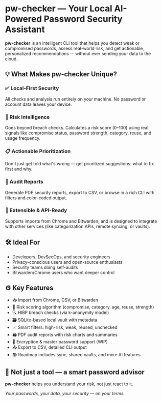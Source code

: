 # pw-checker — Your Local AI-Powered Password Security Assistant

**pw-checker** is an intelligent CLI tool that helps you detect weak or compromised passwords, assess real-world risk, and get actionable, personalized recommendations — without ever sending your data to the cloud.

## 💡 What Makes pw-checker Unique?

### ✅ Local-First Security

All checks and analysis run entirely on your machine. No password or account data leaves your device.

### 🧠 Risk Intelligence

Goes beyond breach checks. Calculates a risk score (0–100) using real signals like compromise status, password strength, category, reuse, and usage frequency.

### 📋 Actionable Prioritization

Don't just get told what's wrong — get prioritized suggestions: what to fix first and why.

### 📄 Audit Reports

Generate PDF security reports, export to CSV, or browse in a rich CLI with filters and color-coded output.

### 🔌 Extensible & API-Ready

Supports imports from Chrome and Bitwarden, and is designed to integrate with other services (like categorization APIs, remote syncing, or vaults).

## 🛠️ Ideal For

- Developers, DevSecOps, and security engineers
- Privacy-conscious users and open-source enthusiasts
- Security teams doing self-audits
- Bitwarden/Chrome users who want deeper control

## ⚙️ Key Features

- 📥 Import from Chrome, CSV, or Bitwarden
- 🧠 Risk scoring algorithm (compromise, category, age, reuse, strength)
- 🔍 HIBP breach checks (via k-anonymity model)
- 🗃️ SQLite-based local vault with metadata
- 📈 Smart filters: high-risk, weak, reused, unchecked
- 🖨️ PDF audit reports with risk charts and summaries
- 🔐 Encryption & master password support (WIP)
- 📤 Export to CSV, detailed CLI output
- 📚 Roadmap includes sync, shared vaults, and more AI features

## 🤖 Not just a tool — a smart password advisor

**pw-checker** helps you understand your risk, not just react to it.

*Your passwords, your data, your security — on your terms.*
